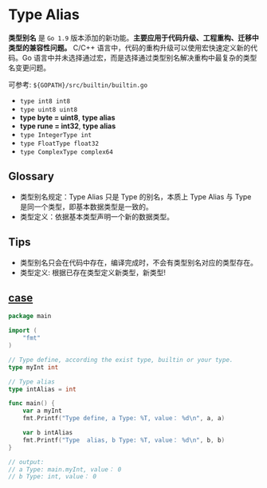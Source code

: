 # Type Alias

**类型别名** 是 `Go 1.9` 版本添加的新功能。**主要应用于代码升级、工程重构、迁移中类型的兼容性问题。** 
C/C++ 语言中，代码的重构升级可以使用宏快速定义新的代码。Go 语言中并未选择通过宏，而是选择通过类型别名解决重构中最复杂的类型名变更问题。

可参考: `${GOPATH}/src/builtin/builtin.go`

- `type int8 int8`
- `type uint8 uint8`
- **type byte = uint8**, **type alias**
- **type rune = int32**, **type alias**
- `type IntegerType int`
- `type FloatType float32`
- `type ComplexType complex64`

## Glossary

- 类型别名规定：Type Alias 只是 Type 的别名，本质上 Type Alias 与 Type 是同一个类型，即基本数据类型是一致的。
- 类型定义：依据基本类型声明一个新的数据类型。

## Tips

- 类型别名只会在代码中存在，编译完成时，不会有类型别名对应的类型存在。
- 类型定义: 根据已存在类型定义新类型，新类型!

## [case](https://github.com/xwi88/go-study/tree/master/type_alias_define)

```go
package main

import (
	"fmt"
)

// Type define, according the exist type, builtin or your type.
type myInt int

// Type alias
type intAlias = int

func main() {
	var a myInt
	fmt.Printf("Type define, a Type: %T, value： %d\n", a, a)

	var b intAlias
	fmt.Printf("Type  alias, b Type: %T, value： %d\n", b, b)
}

// output:
// a Type: main.myInt, value： 0
// b Type: int, value： 0
```
